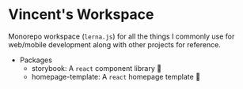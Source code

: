 # Vincent's Workspace

Monorepo workspace (`lerna.js`) for all the things I commonly use for web/mobile development along with other projects for reference.

- Packages
  - storybook: A `react` component library 🚧
  - homepage-template: A `react` homepage template 🚧
